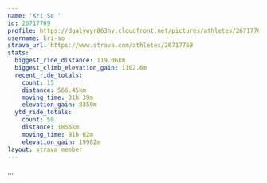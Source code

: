 ```yaml
---
name: 'Kri So '
id: 26717769
profile: https://dgalywyr863hv.cloudfront.net/pictures/athletes/26717769/7761026/13/large.jpg
username: kri-so
strava_url: https://www.strava.com/athletes/26717769
stats:
  biggest_ride_distance: 119.06km
  biggest_climb_elevation_gain: 1102.6m
  recent_ride_totals:
    count: 15
    distance: 566.45km
    moving_time: 31h 39m
    elevation_gain: 8350m
  ytd_ride_totals:
    count: 59
    distance: 1856km
    moving_time: 91h 02m
    elevation_gain: 19982m
layout: strava_member
--- 
```

...
